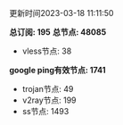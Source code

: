 更新时间2023-03-18 11:11:50

**总订阅: 195**
**总节点: 48085**
- vless节点: 38

**google ping有效节点: 1741**
- trojan节点: 49
- v2ray节点: 199
- ss节点: 1493
